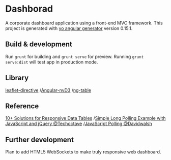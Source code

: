 # Dashborad
A corporate dashboard application using a front-end MVC framework.
This project is generated with [yo angular generator](https://github.com/yeoman/generator-angular)
version 0.15.1.

## Build & development

Run `grunt` for building and `grunt serve` for preview.
Running `grunt serve:dist` will test app in production mode.

## Library
[leaflet-directive](http://tombatossals.github.io/angular-leaflet-directive/#!/)
/[Angular-nvD3](http://krispo.github.io/angular-nvd3/#/)
/[ng-table](http://ng-table.com/#/)

## Reference
[10+ Solutions for Responsive Data Tables](http://exisweb.net/responsive-table-plugins-and-patterns)
/[Simple Long Polling Example with JavaScript and jQuery @Techoctave](https://techoctave.com/c7/posts/60-simple-long-polling-example-with-javascript-and-jquery)
/[JavaScript Polling @Davidwalsh](https://davidwalsh.name/javascript-polling)

## Further development
Plan to add HTML5 WebSockets to make truly responsive web dashboard.
